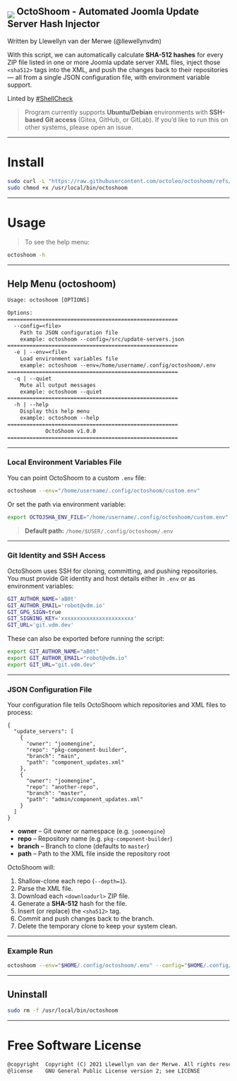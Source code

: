 <h2><img align="middle" src="https://raw.githubusercontent.com/odb/official-bash-logo/master/assets/Logos/Icons/PNG/64x64.png" >
OctoShoom - Automated Joomla Update Server Hash Injector
</h2>

Written by Llewellyn van der Merwe (@llewellynvdm)

With this script, we can automatically calculate **SHA-512 hashes** for every ZIP file listed in one or more Joomla update server XML files, inject those `<sha512>` tags into the XML, and push the changes back to their repositories — all from a single JSON configuration file, with environment variable support.

Linted by [#ShellCheck](https://github.com/koalaman/shellcheck)

> Program currently supports **Ubuntu/Debian** environments with **SSH-based Git access** (Gitea, GitHub, or GitLab).
> If you’d like to run this on other systems, please open an issue.

---

# Install

```bash
sudo curl -L "https://raw.githubusercontent.com/octoleo/octoshoom/refs/heads/master/src/octoshoom" -o /usr/local/bin/octoshoom
sudo chmod +x /usr/local/bin/octoshoom
```

---

# Usage

> To see the help menu:

```bash
octoshoom -h
```

---

## Help Menu (octoshoom)

```txt
Usage: octoshoom [OPTIONS]

Options:
======================================================
  --config=<file>
    Path to JSON configuration file
    example: octoshoom --config=/src/update-servers.json
======================================================
  -e | --env=<file>
    Load environment variables file
    example: octoshoom --env=/home/username/.config/octoshoom/.env
======================================================
  -q | --quiet
    Mute all output messages
    example: octoshoom --quiet
======================================================
  -h | --help
    Display this help menu
    example: octoshoom --help
======================================================
            OctoShoom v1.0.0
======================================================
```

---

### Local Environment Variables File

You can point OctoShoom to a custom `.env` file:

```bash
octoshoom --env="/home/username/.config/octoshoom/custom.env"
```

Or set the path via environment variable:

```bash
export OCTOJSHA_ENV_FILE="/home/username/.config/octoshoom/custom.env"
```

> **Default path:** `/home/$USER/.config/octoshoom/.env`

---

### Git Identity and SSH Access

OctoShoom uses SSH for cloning, committing, and pushing repositories.
You must provide Git identity and host details either in `.env` or as environment variables:

```bash
GIT_AUTHOR_NAME='aB0t'
GIT_AUTHOR_EMAIL='robot@vdm.io'
GIT_GPG_SIGN=true
GIT_SIGNING_KEY='xxxxxxxxxxxxxxxxxxxxxxx'
GIT_URL='git.vdm.dev'
```

These can also be exported before running the script:

```bash
export GIT_AUTHOR_NAME="aB0t"
export GIT_AUTHOR_EMAIL="robot@vdm.io"
export GIT_URL="git.vdm.dev"
```

---

### JSON Configuration File

Your configuration file tells OctoShoom which repositories and XML files to process:

```jsonc
{
  "update_servers": [
    {
      "owner": "joomengine",
      "repo": "pkg-component-builder",
      "branch": "main",
      "path": "component_updates.xml"
    },
    {
      "owner": "joomengine",
      "repo": "another-repo",
      "branch": "master",
      "path": "admin/component_updates.xml"
    }
  ]
}
```

* **owner** – Git owner or namespace (e.g. `joomengine`)
* **repo** – Repository name (e.g. `pkg-component-builder`)
* **branch** – Branch to clone (defaults to `master`)
* **path** – Path to the XML file inside the repository root

OctoShoom will:

1. Shallow-clone each repo (`--depth=1`).
2. Parse the XML file.
3. Download each `<downloadurl>` ZIP file.
4. Generate a **SHA-512** hash for the file.
5. Insert (or replace) the `<sha512>` tag.
6. Commit and push changes back to the branch.
7. Delete the temporary clone to keep your system clean.

---

### Example Run

```bash
octoshoom --env="$HOME/.config/octoshoom/.env" --config="$HOME/.config/octoshoom/update_servers.json"
```

---

## Uninstall

```bash
sudo rm -f /usr/local/bin/octoshoom
```

---

# Free Software License

```txt
@copyright  Copyright (C) 2021 Llewellyn van der Merwe. All rights reserved.
@license    GNU General Public License version 2; see LICENSE
```

